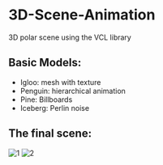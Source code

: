 # 3D-Scene-Animation
3D polar scene using the VCL library

## Basic Models:
- Igloo: mesh with texture
- Penguin: hierarchical animation
- Pine: Billboards
- Iceberg: Perlin noise

## The final scene:
![1](https://user-images.githubusercontent.com/76222299/128170454-96bc12e4-c044-4b6a-969d-198cfceec0d6.png)
![2](https://user-images.githubusercontent.com/76222299/128170460-55edac10-cb56-45b4-9e61-5f652f8cbb6c.png)


